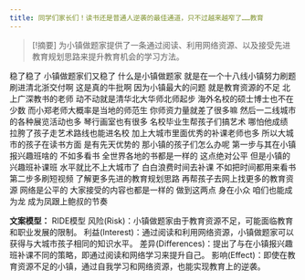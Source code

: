 ```yaml
---
title: 同学们家长们！读书还是普通人逆袭的最佳通道，只不过越来越窄了……教育 
---
```

 > [!摘要]
为小镇做题家提供了一条通过阅读、利用网络资源、以及接受先进教育规划思路来提升教育机会的学习方法。

稳了稳了
小镇做题家们又稳了
什么是小镇做题家
就是在一个十八线小镇努力刷题
刷进清北浙交付啊
这是真的牛批啊
因为小镇最大的问题
就是教育资源的不足
北上广深教书的老师
动不动就是清华北大华师北师起步
海外名校的硕士博士也不在少数
而小郑老师大概率是当地的师范生
你师资力量就差了很多嘛
然后一二线城市的各种展览活动也多
琴行画室也有很多
名校毕业生帮孩子们搞艺术
哪怕他成绩
拉胯了孩子走艺术路线也能进名校
加上大城市里面优秀的补课老师也多
所以大城市的孩子在读书方面
是有先天优势的
那小镇的孩子们怎么办呢
第一步与其在小镇报兴趣班啥的
不如多看书
全世界各地的书都是一样的
这点绝对公平
但是小镇的兴趣班补课班
水平就比不上大城市了
白白浪费时间去补课
不如把时间都用来看书
第二步多刷短视频
了解更多先进的教育规划思路
再帮孩子去网上找更多的教育资源
网络是公平的
大家接受的内容也都是一样的
做到这两点
身在小众
咱们也能成为龙
成为凤跟上鲍叔的节奏

**文案模型：**
RIDE模型
风险(Risk)：小镇做题家由于教育资源不足，可能面临教育和职业发展的限制。
利益(Interest)：通过阅读和利用网络资源，小镇做题家可以获得与大城市孩子相同的知识水平。
差异(Differences)：提出了与在小镇报兴趣班补课不同的策略，即通过阅读和网络学习来提升自己。
影响(Effect)：即使在教育资源不足的小镇，通过自我学习和网络资源，也能实现教育上的逆袭。
